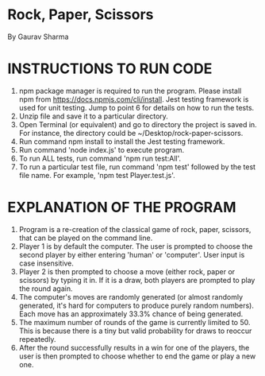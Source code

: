 # Rock, Paper, Scissors

By Gaurav Sharma

# INSTRUCTIONS TO RUN CODE

1. npm package manager is required to run the program. Please install npm from https://docs.npmjs.com/cli/install. Jest testing framework is used for unit testing. Jump to point 6 for details on how to run the tests.
2. Unzip file and save it to a particular directory.
3. Open Terminal (or equivalent) and go to directory the project is saved in. For instance, the directory could be ~/Desktop/rock-paper-scissors.
4. Run command npm install to install the Jest testing framework.
5. Run command 'node index.js' to execute program.
6. To run ALL tests, run command 'npm run test:All'.
7. To run a particular test file, run command 'npm test' followed by the test file name. For example, 'npm test Player.test.js'.

# EXPLANATION OF THE PROGRAM

1. Program is a re-creation of the classical game of rock, paper, scissors, that can be played on the command line.
2. Player 1 is by default the computer. The user is prompted to choose the second player by either entering 'human' or 'computer'. User input is case insensitive.
3. Player 2 is then prompted to choose a move (either rock, paper or scissors) by typing it in. If it is a draw, both players are prompted to play the round again.
4. The computer's moves are randomly generated (or almost randomly generated, it's hard for computers to produce purely random numbers). Each move has an approximately 33.3% chance of being generated.
5. The maximum number of rounds of the game is currently limited to 50. This is because there is a tiny but valid probability for draws to reoccur repeatedly.
6. After the round successfully results in a win for one of the players, the user is then prompted to choose whether to end the game or play a new one.
